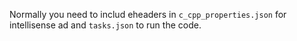 Normally you need to includ eheaders in `c_cpp_properties.json` for intellisense ad and `tasks.json` to run the code.
